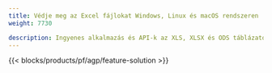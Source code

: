 ```yaml
---
title: Védje meg az Excel fájlokat Windows, Linux és macOS rendszeren 
weight: 7730

description: Ingyenes alkalmazás és API-k az XLS, XLSX és ODS táblázatok védelméhez
---
```

{{< blocks/products/pf/agp/feature-solution >}} 

